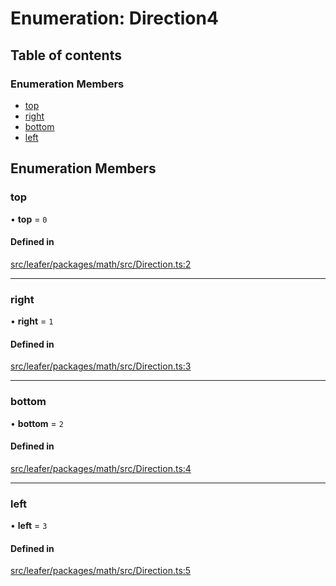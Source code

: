 # Enumeration: Direction4

## Table of contents

### Enumeration Members

- [top](Direction4.md#top)
- [right](Direction4.md#right)
- [bottom](Direction4.md#bottom)
- [left](Direction4.md#left)

## Enumeration Members

### top

• **top** = ``0``

#### Defined in

[src/leafer/packages/math/src/Direction.ts:2](https://github.com/leaferjs/leafer/blob/95ff07e0d4def3c18ac6ce3fa51ec0d271dffaae/packages/math/src/Direction.ts#L2)

___

### right

• **right** = ``1``

#### Defined in

[src/leafer/packages/math/src/Direction.ts:3](https://github.com/leaferjs/leafer/blob/95ff07e0d4def3c18ac6ce3fa51ec0d271dffaae/packages/math/src/Direction.ts#L3)

___

### bottom

• **bottom** = ``2``

#### Defined in

[src/leafer/packages/math/src/Direction.ts:4](https://github.com/leaferjs/leafer/blob/95ff07e0d4def3c18ac6ce3fa51ec0d271dffaae/packages/math/src/Direction.ts#L4)

___

### left

• **left** = ``3``

#### Defined in

[src/leafer/packages/math/src/Direction.ts:5](https://github.com/leaferjs/leafer/blob/95ff07e0d4def3c18ac6ce3fa51ec0d271dffaae/packages/math/src/Direction.ts#L5)
